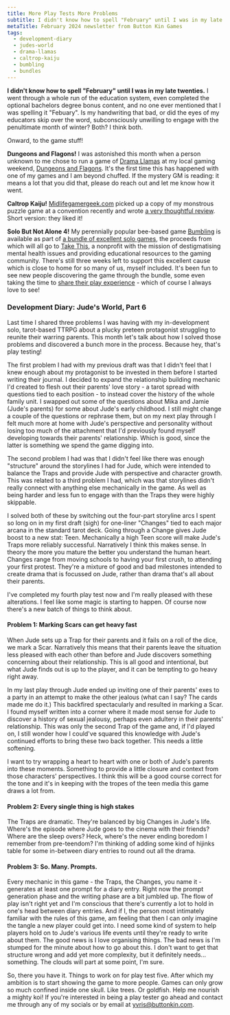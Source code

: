 ```yaml
---
title: More Play Tests More Problems
subtitle: I didn't know how to spell "February" until I was in my late twenties.
metaTitle: February 2024 newsletter from Button Kin Games
tags:
  - development-diary
  - judes-world
  - drama-llamas
  - caltrop-kaiju
  - bumbling
  - bundles
---
```


<p>
    <b>I didn't know how to spell "February" until I was in my late twenties.</b> I went through a whole run of the education system, even completed the optional bachelors degree bonus content, and no one ever mentioned that I was spelling it "Febuary". Is my handwriting that bad, or did the eyes of my educators skip over the word, subconsciously unwilling to engage with the penultimate month of winter? Both? I think both.
</p><p>
    Onward, to the game stuff!
</p><p>
    <b>Dungeons and Flagons!</b> I was astonished this month when a person unknown to me chose to run a game of <a href="https://buttonkin.itch.io/drama-llamas" target="_blank">Drama Llamas</a> at my local gaming weekend, <a href="https://dungeonsandflagons.co.uk/all-dayer" target="_blank">Dungeons and Flagons</a>. It's the first time this has happened with one of my games and I am beyond chuffed. If the mystery GM is reading: it means a lot that you did that, please do reach out and let me know how it went.
</p><p>
    <b>Caltrop Kaiju!</b> <a href="http://midlifegamergeek.com/" target="_blank">Midlifegamergeek.com</a> picked up a copy of my monstrous puzzle game at a convention recently and wrote <a href="http://midlifegamergeek.com/2024/02/11/tabletop-game-review-caltrop-kaiju/" target="_blank">a very thoughtful review</a>. Short version: they liked it!
</p><p>
    <b>Solo But Not Alone 4!</b> My perennially popular bee-based game <a href="https://buttonkin.itch.io/bumbling" target="_blank">Bumbling</a> is available as part of <a href="https://itch.io/b/2256/solo-but-not-alone-4" target="_blank">a bundle of excellent solo games</a>, the proceeds from which will all go to <a href="https://www.takethis.org/" target="_blank">Take This</a>, a nonprofit with the mission of destigmatising mental health issues and providing educational resources to the gaming community. There's still three weeks left to support this excellent cause which is close to home for so many of us, myself included. It's been fun to see new people discovering the game through the bundle, some even taking the time to <a href="https://youtu.be/1ZQ158Yx9tU" target="_blank">share their play experience</a> - which of course I always love to see!
</p>
<h3>Development Diary: Jude's World, Part 6</h3>
<p>
    Last time I shared three problems I was having with my in-development solo, tarot-based TTRPG about a plucky preteen protagonist struggling to reunite their warring parents. This month let's talk about how I solved those problems and discovered a bunch more in the process. Because hey, that's play testing!
</p><p>
    The first problem I had with my previous draft was that I didn't feel that I knew enough about my protagonist to be invested in them before I started writing their journal. I decided to expand the relationship building mechanic I'd created to flesh out their parents' love story - a tarot spread with questions tied to each position - to instead cover the history of the whole family unit. I swapped out some of the questions about Mika and Jamie (Jude's parents) for some about Jude's early childhood. I still might change a couple of the questions or rephrase them, but on my next play through I felt much more at home with Jude's perspective and personality without losing too much of the attachment that I'd previously found myself developing towards their parents' relationship. Which is good, since the latter is something we spend the game digging into.
</p><p>
    The second problem I had was that I didn't feel like there was enough "structure" around the storylines I had for Jude, which were intended to balance the Traps and provide Jude with perspective and character growth. This was related to a third problem I had, which was that storylines didn't really connect with anything else mechanically in the game. As well as being harder and less fun to engage with than the Traps they were highly skippable.
</p><p>
    I solved both of these by switching out the four-part storyline arcs I spent so long on in my first draft (sigh) for one-liner "Changes" tied to each major arcana in the standard tarot deck. Going through a Change gives Jude boost to a new stat: Teen. Mechanically a high Teen score will make Jude's Traps more reliably successful. Narratively I think this makes sense. In theory the more you mature the better you understand the human heart. Changes range from moving schools to having your first crush, to attending your first protest. They're a mixture of good and bad milestones intended to create drama that is focussed on Jude, rather than drama that's all about their parents.
</p><p>
    I've completed my fourth play test now and I'm really pleased with these alterations. I feel like some magic is starting to happen. Of course now there's a new batch of things to think about.
</p>
<h4>Problem 1: Marking Scars can get heavy fast</h4>
<p>
    When Jude sets up a Trap for their parents and it fails on a roll of the dice, we mark a Scar. Narratively this means that their parents leave the situation less pleased with each other than before and Jude discovers something concerning about their relationship. This is all good and intentional, but what Jude finds out is up to the player, and it can be tempting to go heavy right away.
</p><p>
    In my last play through Jude ended up inviting one of their parents' exes to a party in an attempt to make the other jealous (what can I say? The cards made me do it.) This backfired spectacularly and resulted in marking a Scar. I found myself written into a corner where it made most sense for Jude to discover a history of sexual jealousy, perhaps even adultery in their parents' relationship. This was only the second Trap of the game and, if I'd played on, I still wonder how I could've squared this knowledge with Jude's continued efforts to bring these two back together. This needs a little softening.
</p><p>
    I want to try wrapping a heart to heart with one or both of Jude's parents into these moments. Something to provide a little closure and context from those characters' perspectives. I think this will be a good course correct for the tone and it's in keeping with the tropes of the teen media this game draws a lot from.
</p>
<h4>Problem 2: Every single thing is high stakes</h4>
<p>
    The Traps are dramatic. They're balanced by big Changes in Jude's life. Where's the episode where Jude goes to the cinema with their friends? Where are the sleep overs? Heck, where's the never ending boredom I remember from pre-teendom? I'm thinking of adding some kind of hijinks table for some in-between diary entries to round out all the drama.
</p>
<h4>Problem 3: So. Many. Prompts.</h4>
<p>
    Every mechanic in this game - the Traps, the Changes, you name it - generates at least one prompt for a diary entry. Right now the prompt generation phase and the writing phase are a bit jumbled up. The flow of play isn't right yet and I'm conscious that there's currently a lot to hold in one's head between diary entries. And if I, the person most intimately familiar with the rules of this game, am feeling that then I can only imagine the tangle a new player could get into. I need some kind of system to help players hold on to Jude's various life events until they're ready to write about them. The good news is I love organising things. The bad news is I'm stumped for the minute about how to go about this. I don't want to get that structure wrong and add yet more complexity, but it definitely needs... something. The clouds will part at some point, I'm sure.
</p><p>
    So, there you have it. Things to work on for play test five. After which my ambition is to start showing the game to more people. Games can only grow so much confined inside one skull. Like trees. Or goldfish. Help me nourish a mighty koi! If you're interested in being a play tester go ahead and contact me through any of my socials or by email at <a href="mailto:yvris@buttonkin.com">yvris@buttonkin.com</a>.
</p>
